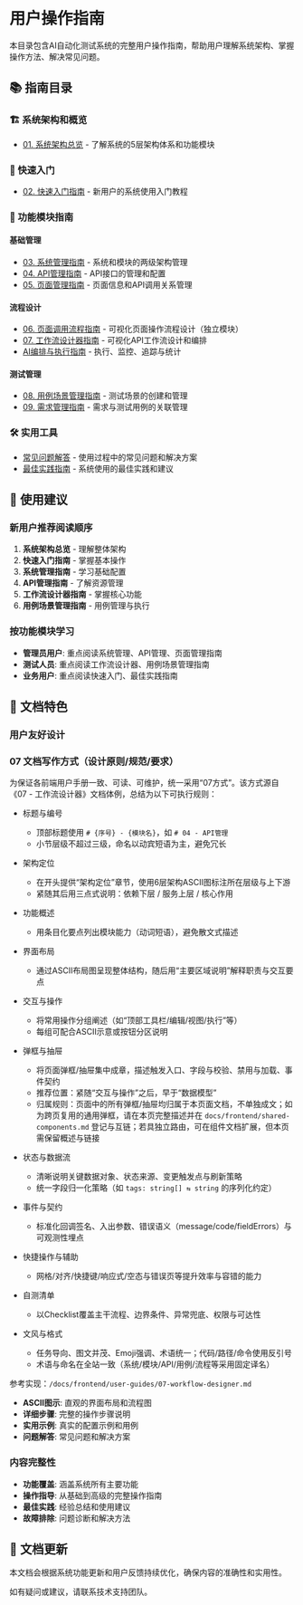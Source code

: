 # 用户操作指南

本目录包含AI自动化测试系统的完整用户操作指南，帮助用户理解系统架构、掌握操作方法、解决常见问题。

## 📚 指南目录

### 🏗️ 系统架构和概览
- [01. 系统架构总览](./01-system-overview.md) - 了解系统的5层架构体系和功能模块

### 🚀 快速入门
- [02. 快速入门指南](./02-getting-started.md) - 新用户的系统使用入门教程

### 🔧 功能模块指南

#### 基础管理
- [03. 系统管理指南](./03-system-management.md) - 系统和模块的两级架构管理
- [04. API管理指南](./04-api-management.md) - API接口的管理和配置
- [05. 页面管理指南](./05-page-management.md) - 页面信息和API调用关系管理

#### 流程设计
- [06. 页面调用流程指南](./06-page-call-flow.md) - 可视化页面操作流程设计（独立模块）
- [07. 工作流设计器指南](./07-workflow-designer.md) - 可视化API工作流设计和编排
- [AI编排与执行指南](./10-ai-orchestration-and-execution.md) - 执行、监控、追踪与统计

#### 测试管理
- [08. 用例场景管理指南](./08-scenario-management.md) - 测试场景的创建和管理
- [09. 需求管理指南](./09-requirement-management.md) - 需求与测试用例的关联管理

### 🛠️ 实用工具
- [常见问题解答](./troubleshooting.md) - 使用过程中的常见问题和解决方案
- [最佳实践指南](./best-practices.md) - 系统使用的最佳实践和建议

## 🎯 使用建议

### 新用户推荐阅读顺序
1. **系统架构总览** - 理解整体架构
2. **快速入门指南** - 掌握基本操作
3. **系统管理指南** - 学习基础配置
4. **API管理指南** - 了解资源管理
5. **工作流设计器指南** - 掌握核心功能
6. **用例场景管理指南** - 用例管理与执行

### 按功能模块学习
- **管理员用户**: 重点阅读系统管理、API管理、页面管理指南
- **测试人员**: 重点阅读工作流设计器、用例场景管理指南
- **业务用户**: 重点阅读快速入门、最佳实践指南

## 📖 文档特色

### 用户友好设计

### 07 文档写作方式（设计原则/规范/要求）

为保证各前端用户手册一致、可读、可维护，统一采用“07方式”。该方式源自《07 - 工作流设计器》文档体例，总结为以下可执行规则：

- 标题与编号
  - 顶部标题使用 `# {序号} - {模块名}`，如 `# 04 - API管理`
  - 小节层级不超过三级，命名以动宾短语为主，避免冗长

- 架构定位
  - 在开头提供“架构定位”章节，使用6层架构ASCII图标注所在层级与上下游
  - 紧随其后用三点式说明：依赖下层 / 服务上层 / 核心作用

- 功能概述
  - 用条目化要点列出模块能力（动词短语），避免散文式描述

- 界面布局
  - 通过ASCII布局图呈现整体结构，随后用“主要区域说明”解释职责与交互要点

- 交互与操作
  - 将常用操作分组阐述（如“顶部工具栏/编辑/视图/执行”等）
  - 每组可配合ASCII示意或按钮分区说明

- 弹框与抽屉
  - 将页面弹框/抽屉集中成章，描述触发入口、字段与校验、禁用与加载、事件契约
  - 推荐位置：紧随“交互与操作”之后，早于“数据模型”
  - 归属规则：页面中的所有弹框/抽屉均归属于本页面文档，不单独成文；如为跨页复用的通用弹框，请在本页完整描述并在 `docs/frontend/shared-components.md` 登记与互链；若具独立路由，可在组件文档扩展，但本页需保留概述与链接

- 状态与数据流
  - 清晰说明关键数据对象、状态来源、变更触发点与刷新策略
  - 统一字段归一化策略（如 `tags: string[] ⇆ string` 的序列化约定）

- 事件与契约
  - 标准化回调签名、入出参数、错误语义（message/code/fieldErrors）与可观测性埋点

- 快捷操作与辅助
  - 网格/对齐/快捷键/响应式/空态与错误页等提升效率与容错的能力

- 自测清单
  - 以Checklist覆盖主干流程、边界条件、异常兜底、权限与可达性

- 文风与格式
  - 任务导向、图文并茂、Emoji强调、术语统一；代码/路径/命令使用反引号
  - 术语与命名在全站一致（系统/模块/API/用例/流程等采用固定译名）

参考实现：`/docs/frontend/user-guides/07-workflow-designer.md`
- **ASCII图示**: 直观的界面布局和流程图
- **详细步骤**: 完整的操作步骤说明
- **实用示例**: 真实的配置示例和用例
- **问题解答**: 常见问题和解决方案

### 内容完整性
- **功能覆盖**: 涵盖系统所有主要功能
- **操作指导**: 从基础到高级的完整操作指南
- **最佳实践**: 经验总结和使用建议
- **故障排除**: 问题诊断和解决方法

## 🔄 文档更新

本文档会根据系统功能更新和用户反馈持续优化，确保内容的准确性和实用性。

如有疑问或建议，请联系技术支持团队。